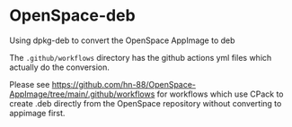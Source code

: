 # OpenSpace-deb
Using dpkg-deb to convert the OpenSpace AppImage to deb

The `.github/workflows` directory has the github actions yml files which actually do the conversion.

Please see https://github.com/hn-88/OpenSpace-AppImage/tree/main/.github/workflows for workflows which use CPack to create .deb directly from the OpenSpace repository without converting to appimage first.
